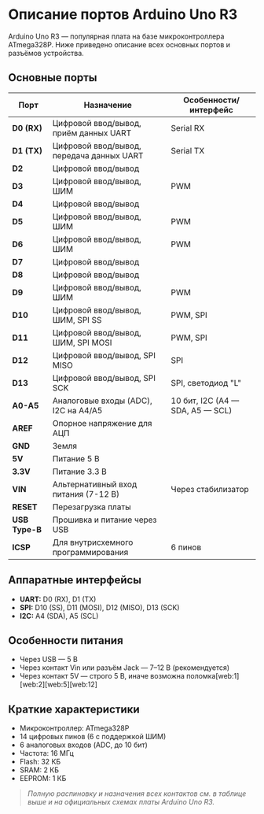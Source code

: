 # Описание портов Arduino Uno R3

Arduino Uno R3 — популярная плата на базе микроконтроллера ATmega328P. Ниже приведено описание всех основных портов и разъёмов устройства.

## Основные порты

| Порт        | Назначение                                | Особенности/интерфейс       |
|-------------|-------------------------------------------|-----------------------------|
| **D0 (RX)** | Цифровой ввод/вывод, приём данных UART    | Serial RX                   |
| **D1 (TX)** | Цифровой ввод/вывод, передача данных UART | Serial TX                   |
| **D2**      | Цифровой ввод/вывод                       |                             |
| **D3**      | Цифровой ввод/вывод, ШИМ                  | PWM                         |
| **D4**      | Цифровой ввод/вывод                       |                             |
| **D5**      | Цифровой ввод/вывод, ШИМ                  | PWM                         |
| **D6**      | Цифровой ввод/вывод, ШИМ                  | PWM                         |
| **D7**      | Цифровой ввод/вывод                       |                             |
| **D8**      | Цифровой ввод/вывод                       |                             |
| **D9**      | Цифровой ввод/вывод, ШИМ                  | PWM                         |
| **D10**     | Цифровой ввод/вывод, ШИМ, SPI SS          | PWM, SPI                    |
| **D11**     | Цифровой ввод/вывод, ШИМ, SPI MOSI        | PWM, SPI                    |
| **D12**     | Цифровой ввод/вывод, SPI MISO             | SPI                         |
| **D13**     | Цифровой ввод/вывод, SPI SCK              | SPI, светодиод "L"          |
| **A0-A5**   | Аналоговые входы (ADC), I2C на A4/A5      | 10 бит, I2C (A4 — SDA, A5 — SCL) |
| **AREF**    | Опорное напряжение для АЦП                |                             |
| **GND**     | Земля                                     |                             |
| **5V**      | Питание 5 В                               |                             |
| **3.3V**    | Питание 3.3 В                             |                             |
| **VIN**     | Альтернативный вход питания (7-12 В)      | Через стабилизатор          |
| **RESET**   | Перезагрузка платы                        |                             |
| **USB Type-B** | Прошивка и питание через USB           |                             |
| **ICSP**    | Для внутрисхемного программирования       | 6 пинов                     |

## Аппаратные интерфейсы

- **UART:** D0 (RX), D1 (TX)
- **SPI:** D10 (SS), D11 (MOSI), D12 (MISO), D13 (SCK)
- **I2C:** A4 (SDA), A5 (SCL)

## Особенности питания

- Через USB — 5 В
- Через контакт Vin или разъём Jack — 7–12 В (рекомендуется)
- Через контакт 5V — строго 5 В, иначе возможна поломка[web:1][web:2][web:5][web:12]

## Краткие характеристики

- Микроконтроллер: ATmega328P
- 14 цифровых пинов (6 с поддержкой ШИМ)
- 6 аналоговых входов (ADC, до 10 бит)
- Частота: 16 МГц
- Flash: 32 КБ
- SRAM: 2 КБ
- EEPROM: 1 КБ

> *Полную распиновку и назначения всех контактов см. в таблице выше и на официальных схемах платы Arduino Uno R3.*

